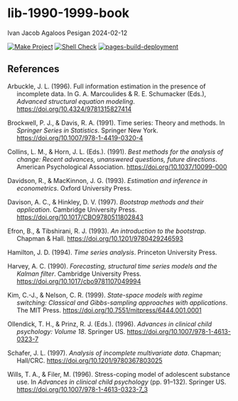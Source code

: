 lib-1990-1999-book
================
Ivan Jacob Agaloos Pesigan
2024-02-12

<!-- README.md is generated from .setup/readme/README.Rmd. Please edit that file -->
<!-- badges: start -->

[![Make
Project](https://github.com/ijapesigan/lib-1990-1999-book/actions/workflows/make.yml/badge.svg)](https://github.com/ijapesigan/lib-1990-1999-book/actions/workflows/make.yml)
[![Shell
Check](https://github.com/ijapesigan/lib-1990-1999-book/actions/workflows/shellcheck.yml/badge.svg)](https://github.com/ijapesigan/lib-1990-1999-book/actions/workflows/shellcheck.yml)
[![pages-build-deployment](https://github.com/ijapesigan/lib-1990-1999-book/actions/workflows/pages/pages-build-deployment/badge.svg)](https://github.com/ijapesigan/lib-1990-1999-book/actions/workflows/pages/pages-build-deployment)
<!-- badges: end -->

## References

<div id="refs" class="references csl-bib-body hanging-indent"
line-spacing="2">

<div id="ref-Arbuckle-1996" class="csl-entry">

Arbuckle, J. L. (1996). Full information estimation in the presence of
incomplete data. In G. A. Marcoulides & R. E. Schumacker (Eds.),
*Advanced structural equation modeling*.
<https://doi.org/10.4324/9781315827414>

</div>

<div id="ref-Brockwell-Davis-1991" class="csl-entry">

Brockwell, P. J., & Davis, R. A. (1991). Time series: Theory and
methods. In *Springer Series in Statistics*. Springer New York.
<https://doi.org/10.1007/978-1-4419-0320-4>

</div>

<div id="ref-Collins-Horn-1991" class="csl-entry">

Collins, L. M., & Horn, J. L. (Eds.). (1991). *Best methods for the
analysis of change: Recent advances, unanswered questions, future
directions*. American Psychological Association.
<https://doi.org/10.1037/10099-000>

</div>

<div id="ref-Davidson-MacKinnon-1993" class="csl-entry">

Davidson, R., & MacKinnon, J. G. (1993). *Estimation and inference in
econometrics*. Oxford University Press.

</div>

<div id="ref-Davison-Hinkley-1997" class="csl-entry">

Davison, A. C., & Hinkley, D. V. (1997). *Bootstrap methods and their
application*. Cambridge University Press.
<https://doi.org/10.1017/CBO9780511802843>

</div>

<div id="ref-Efron-Tibshirani-1993" class="csl-entry">

Efron, B., & Tibshirani, R. J. (1993). *An introduction to the
bootstrap*. Chapman & Hall. <https://doi.org/10.1201/9780429246593>

</div>

<div id="ref-Hamilton-1994" class="csl-entry">

Hamilton, J. D. (1994). *Time series analysis*. Princeton University
Press.

</div>

<div id="ref-Harvey-1990" class="csl-entry">

Harvey, A. C. (1990). *Forecasting, structural time series models and
the Kalman filter*. Cambridge University Press.
<https://doi.org/10.1017/cbo9781107049994>

</div>

<div id="ref-Kim-Nelson-1999" class="csl-entry">

Kim, C.-J., & Nelson, C. R. (1999). *State-space models with regime
switching: Classical and Gibbs-sampling approaches with applications*.
The MIT Press. <https://doi.org/10.7551/mitpress/6444.001.0001>

</div>

<div id="ref-Ollendick-Prinz-1996" class="csl-entry">

Ollendick, T. H., & Prinz, R. J. (Eds.). (1996). *Advances in clinical
child psychology: Volume 18*. Springer US.
<https://doi.org/10.1007/978-1-4613-0323-7>

</div>

<div id="ref-Schafer-1997" class="csl-entry">

Schafer, J. L. (1997). *Analysis of incomplete multivariate data*.
Chapman; Hall/CRC. <https://doi.org/10.1201/9780367803025>

</div>

<div id="ref-Wills-Filer-1996" class="csl-entry">

Wills, T. A., & Filer, M. (1996). Stress-coping model of adolescent
substance use. In *Advances in clinical child psychology* (pp. 91–132).
Springer US. <https://doi.org/10.1007/978-1-4613-0323-7_3>

</div>

</div>
